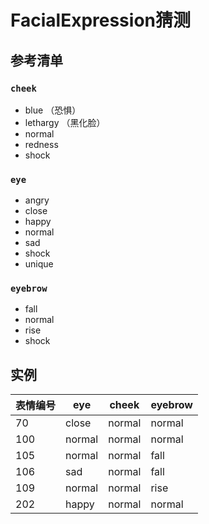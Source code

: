 # FacialExpression猜测
## 参考清单
### `cheek`
- blue （恐惧）
- lethargy （黑化脸）
- normal
- redness
- shock
### `eye`
- angry
- close
- happy
- normal
- sad
- shock
- unique
### `eyebrow`
- fall
- normal
- rise
- shock

## 实例
|表情编号|eye|cheek|eyebrow|
|---|---|---|---|
|70|close|normal|normal|
|100|normal|normal|normal|
|105|normal|normal|fall|
|106|sad|normal|fall|
|109|normal|normal|rise|
|202|happy|normal|normal|